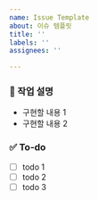 ```yaml
---
name: Issue Template
about: 이슈 템플릿
title: ''
labels: ''
assignees: ''

---
```


### 💼 작업 설명
- 구현할 내용 1
- 구현할 내용 2

### ✅ To-do 
- [ ] todo 1
- [ ] todo 2
- [ ] todo 3
